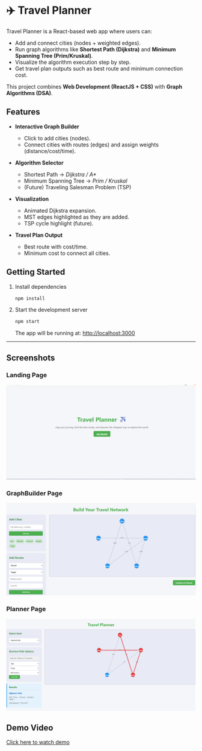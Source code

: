 # ✈️ Travel Planner 
Travel Planner is a React-based web app where users can:
- Add and connect cities (nodes + weighted edges).
- Run graph algorithms like **Shortest Path (Dijkstra)** and **Minimum Spanning Tree (Prim/Kruskal)**.
- Visualize the algorithm execution step by step.
- Get travel plan outputs such as best route and minimum connection cost.

This project combines **Web Development (ReactJS + CSS)** with **Graph Algorithms (DSA)**.

## Features
- **Interactive Graph Builder**  
  - Click to add cities (nodes).  
  - Connect cities with routes (edges) and assign weights (distance/cost/time).  

- **Algorithm Selector**  
  - Shortest Path → *Dijkstra / A\**  
  - Minimum Spanning Tree → *Prim / Kruskal*  
  - (Future) Traveling Salesman Problem (TSP)  

- **Visualization**  
  - Animated Dijkstra expansion.  
  - MST edges highlighted as they are added.  
  - TSP cycle highlight (future).  

- **Travel Plan Output**  
  - Best route with cost/time.  
  - Minimum cost to connect all cities. 

## Getting Started

1. Install dependencies  
   ```bash
   npm install
   ```

2. Start the development server  
   ```bash
   npm start
   ```

   The app will be running at: [http://localhost:3000](http://localhost:3000)

---

## Screenshots

### Landing Page
![Landing Page](./1.png)

### GraphBuilder Page
![GraphBuilder Page](./2.png)

### Planner Page 
![Planner Page](./3.png)
## Demo Video
[Click here to watch demo](.Travel%20Planner.mp4)

